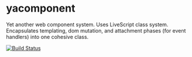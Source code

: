 yacomponent
===========

Yet another web component system. Uses LiveScript class system. Encapsulates templating, dom mutation, and attachment phases (for event handlers) into one cohesive class.

[![Build Status](https://travis-ci.org/dreamcodez/yacomponent.png?branch=master)](https://travis-ci.org/dreamcodez/yacomponent)
